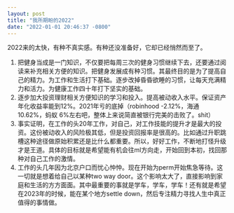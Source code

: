 ```yaml
---
layout: post
title: "我所期盼的2022"
date: "2022-01-01 20:46:37 -0800"
---
```


2022来的太快，有种不真实感。有种还没准备好，它却已经悄然而至了。

1. 把健身当成是一门知识，不仅要把每周三次的健身习惯继续下去，还要通过阅读来补充相关方便的知识。把健身发展成有种习惯。其最终目的是为了提高自己的精力。为工作和生活打下基础。逐步改掉昏昏欲睡的习惯，让每天充满精力和活力。为健康工作四十年打下坚实的基础。
2. 逐步加大投资理财相关方便知识的学习和投入。提高被动收入水平。保证资产年化收益率能到12%。2021年亏的底掉（robinhood -2.12%，海通 10.62%，蚂蚁 6%左右吧，整体上来说简直被银行完美的击败了。shit）
3. 事实证明，在工作的头20年工作，对自己，对工作技能的提升才是最大的投资。这份被动收入的风险极其低，但是投资回报率是很高的。比如通过升职跳槽这种途径做原始积累还是比什么都重要。所以，好好工作，不断地打怪升级才是王道。具体的目标就是希望能有机会往ml方向走，开始回到本初，找回那种对自己工作的激情。
4. 工作的头几年因为北京户口而忧心忡忡。现在开始为perm开始焦急等待。这一切就是想着给自己以某种two way door。这个影响太大了，直接影响到家庭和生活的方方面面。其中最重要的事就是学车，学车，学车！还有就是希望在2023年的时候，能在某个地方settle down，然后专注精力寻找人生中真正值得的事情做。
